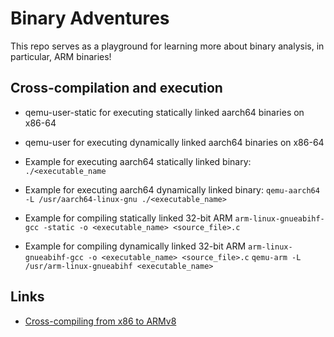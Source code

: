 # Binary Adventures

This repo serves as a playground for learning more about binary analysis, in particular, ARM binaries!


## Cross-compilation and execution
- qemu-user-static for executing statically linked aarch64 binaries on x86-64
- qemu-user for executing dynamically linked aarch64 binaries on x86-64

- Example for executing aarch64 statically linked binary:
`./<executable_name`

- Example for executing aarch64 dynamically linked binary:
`qemu-aarch64 -L /usr/aarch64-linux-gnu ./<executable_name>`

- Example for compiling statically linked 32-bit ARM
`arm-linux-gnueabihf-gcc -static -o <executable_name> <source_file>.c`

- Example for compiling dynamically linked 32-bit ARM
`arm-linux-gnueabihf-gcc -o <executable_name> <source_file>.c`
`qemu-arm -L /usr/arm-linux-gnueabihf <executable_name>`

## Links

- [Cross-compiling from x86 to ARMv8](https://jensd.be/1126/linux/cross-compiling-for-arm-or-aarch64-on-debian-or-ubuntu)
